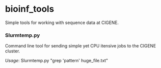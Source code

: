 bioinf_tools
============

Simple tools for working with sequence data at CIGENE.

### **Slurmtemp.py**
Command line tool for sending simple yet CPU itensive jobs to the CIGENE cluster.

*Usage*: Slurmtemp.py "grep 'pattern' huge_file.txt"
